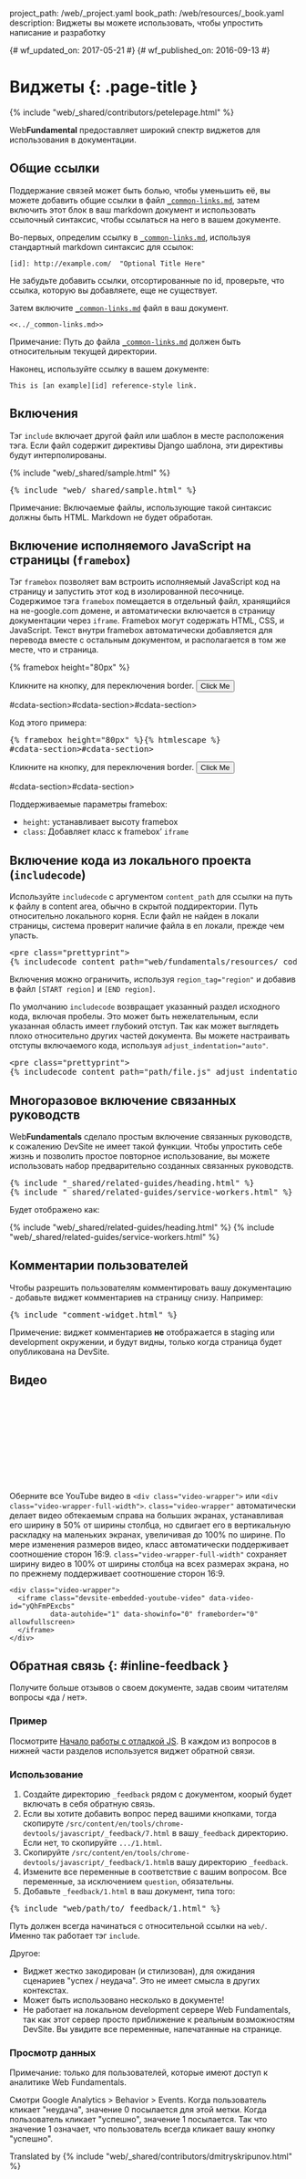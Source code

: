 project_path: /web/_project.yaml
book_path: /web/resources/_book.yaml
description: Виджеты вы можете использовать, чтобы упростить написание и
разработку

{# wf_updated_on: 2017-05-21 #}
{# wf_published_on: 2016-09-13 #}

# Виджеты {: .page-title }

{% include "web/_shared/contributors/petelepage.html" %}

Web**Fundamental** предоставляет широкий спектр виджетов для использования в
документации.

## Общие ссылки

Поддержание связей может быть болью, чтобы уменьшить её, вы можете добавить
общие ссылки в файл
[`_common-links.md`](https://github.com/google/WebFundamentals/blob/master/src/content/en/_common-links.md),
затем включить этот блок в ваш markdown документ и использовать ссылочный
синтаксис, чтобы ссылаться на него в вашем документе.

Во-первых, определим ссылку в
[`_common-links.md`](https://github.com/google/WebFundamentals/blob/master/src/content/en/_common-links.md),
используя стандартный markdown синтаксис для ссылок:

```
[id]: http://example.com/  "Optional Title Here"
```

Не забудьте добавить ссылки, отсортированные по id, проверьте, что ссылка,
которую вы добавляете, еще не существует.

Затем включите
[`_common-links.md`](https://github.com/google/WebFundamentals/blob/master/src/content/en/_common-links.md)
файл в ваш документ.

```
<<../_common-links.md>>
```

Примечание: Путь до файла
[`_common-links.md`](https://github.com/google/WebFundamentals/blob/master/src/content/en/_common-links.md)
должен быть относительным текущей директории.

Наконец, используйте ссылку в вашем документе:

```
This is [an example][id] reference-style link.
```

## Включения

Тэг `include` включает другой файл или шаблон в месте расположения тэга. Если
файл содержит директивы Django шаблона, эти директивы будут интерполированы.

{% include "web/_shared/sample.html" %}

<pre class="prettyprint">
&#123;% include "web/_shared/sample.html" %}
</pre>

Примечание: Включаемые файлы, использующие такой синтаксис должны быть HTML.
Markdown не будет обработан.

## Включение исполняемого JavaScript на страницы (`framebox`)

Тэг `framebox` позволяет вам встроить исполняемый JavaScript код на страницу и
запустить этот код в изолированной песочнице. Содержимое тэга `framebox`
помещается в отдельный файл, хранящийся на не-google.com домене, и автоматически
включается в страницу документации через `iframe`. Framebox могут содержать
HTML, CSS, и JavaScript. Текст внутри framebox автоматически добавляется для
перевода вместе с остальным документом, и располагается в том же месте, что и
страница.

{% framebox height="80px" %}

<style>
.borderdemo { border: 1px solid red; }
</style>

<p id="demopara">Кликните на кнопку, для переключения border.
  <button id="demobutton">Click Me</button>
</p>
#cdata-section>#cdata-section>#cdata-section><script
src="https://ajax.googleapis.com/ajax/libs/jquery/1.6.4/jquery.min.js"><#cdata-section></div></script>

Код этого примера:

<pre class="prettyprint lang-html">&#123;% framebox height="80px" %}{% htmlescape %}
#cdata-section>#cdata-section><style><#cdata-section></div></style></pre>

<p id="demopara">Кликните на кнопку, для переключения border.
  <button id="demobutton">Click Me</button>
</p>
#cdata-section>#cdata-section><script
src="https://ajax.googleapis.com/ajax/libs/jquery/1.6.4/jquery.min.js"><#cdata-section><script><#cdata-section></div></script>

Поддерживаемые параметры framebox:

- `height`: устанавливает высоту framebox
- `class`: Добавляет класс к framebox’ `iframe`

## Включение кода из локального проекта (`includecode`)

Используйте `includecode` с аргументом `content_path` для ссылки на путь к файлу
в content area, обычно в скрытой поддиректории. Путь относительно локального
корня. Если файл не найден в локали страницы, система проверит наличие файла в
en локали, прежде чем упасть.

<pre class="prettyprint">
&lt;pre class="prettyprint">
&#123;% includecode content_path="web/fundamentals/resources/_code/file.js" %}
</pre>
</pre>

Включения можно ограничить, используя `region_tag="region"` и добавив в файл
`[START region]` и `[END region]`.

По умолчанию `includecode` возвращает указанный раздел исходного кода, включая
пробелы. Это может быть нежелательным, если указанная область имеет глубокий
отступ. Так как может выглядеть плохо относительно других частей документа. Вы
можете настраивать отступы включаемого кода, используя
`adjust_indentation="auto"`.

<pre class="prettyprint">
&lt;pre class="prettyprint">
&#123;% includecode content_path="path/file.js" adjust_indentation="auto" %}
</pre>
</pre>

## Многоразовое включение связанных руководств

Web**Fundamentals** сделало простым включение связанных руководств, к сожалению
DevSite не имеет такой функции. Чтобы упростить себе жизнь и позволить простое
повторное использование, вы можете использовать набор предварительно созданных
связанных руководств.

<pre class="prettyprint">
&#123;% include "_shared/related-guides/heading.html" %}
&#123;% include "_shared/related-guides/service-workers.html" %}
</pre>

Будет отображено как:

{% include "web/_shared/related-guides/heading.html" %}
{% include "web/_shared/related-guides/service-workers.html" %}

## Комментарии пользователей

Чтобы разрешить пользователям комментировать вашу документацию - добавьте виджет
комментариев на страницу снизу. Например:

<pre class="prettyprint">
&#123;% include "comment-widget.html" %}
</pre>

Примечение: виджет комментариев **не** отображается в  staging или development
окружении, и будут видны, только когда страница будет опубликована на DevSite.

## Видео

<div class="video-wrapper">
<iframe class="devsite-embedded-youtube-video" data-video-id="yQhFmPExcbs"
data-autohide="1" data-showinfo="0" frameborder="0" allowfullscreen>
  </iframe>
</div>

Оберните все YouTube видео в `<div class="video-wrapper">` или
`<div class="video-wrapper-full-width">`. `class="video-wrapper"`
автоматически делает видео обтекаемым справа на больших экранах, устанавливая
его ширину в 50% от ширины столбца, но сдвигает его в вертикальную раскладку на
маленьких экранах, увеличивая до 100% по ширине. По мере изменения размеров
видео, класс автоматически поддерживает соотношение сторон 16:9.
`class="video-wrapper-full-width"` сохраняет ширину видео в 100% от ширины
столбца на всех размерах экрана, но по прежнему поддерживает соотношение сторон
16:9.

```
<div class="video-wrapper">
  <iframe class="devsite-embedded-youtube-video" data-video-id="yQhFmPExcbs"
          data-autohide="1" data-showinfo="0" frameborder="0" allowfullscreen>
  </iframe>
</div>
```

## Обратная связь {: #inline-feedback }

Получите больше отзывов о своем документе, задав своим читателям вопросы «да /
нет».

### Пример

Посмотрите [Начало работы с отладкой
JS](/web/tools/chrome-devtools/javascript/). В каждом из вопросов в нижней части
разделов используется виджет обратной связи.

### Использование

1. Создайте директорию `_feedback` рядом с документом, коорый будет включать в
себя обратную связь.
2. Если вы хотите добавить вопрос перед вашими кнопками, тогда скопируте
`/src/content/en/tools/chrome-devtools/javascript/_feedback/7.html` в
вашу`_feedback` директорию. Если нет, то скопируйте `.../1.html`.
3. Скопируйте
`/src/content/en/tools/chrome-devtools/javascript/_feedback/1.html`в вашу
директорию `_feedback`.
4. Измените все переменные в соответствие с вашим вопросом. Все переменные, за
исключением `question`, обязательны.
5. Добавьте `_feedback/1.html` в ваш документ, типа того:

<pre class="prettyprint">
&#123;% include "web/path/to/_feedback/1.html" %}
</pre>

Путь должен всегда начинаться с относительной ссылки на `web/`. Именно так
работает тэг `include`.

Другое:

- Виджет жестко закодирован (и стилизован), для ожидания сценариев "успех /
неудача". Это не имеет смысла в других контекстах.
- Может быть использовано несколько в документе!
- Не работает на локальном development сервере Web Fundamentals, так как этот
сервер просто приближение к реальным возможностям DevSite. Вы увидите все
переменные, напечатанные на странице.

### Просмотр данных

Примечание: только для пользователей, которые имеют доступ к аналитике Web
Fundamentals.

Смотри Google Analytics > Behavior > Events. Когда пользователь кликает
"неудача", значение 0 посылается для этой метки. Когда пользователь кликает
"успешно", значение 1 посылается. Так что значение 1 означает, что пользователь
всегда кликает вашу кнопку "успешно".


Translated by
{% include "web/_shared/contributors/dmitryskripunov.html" %}
